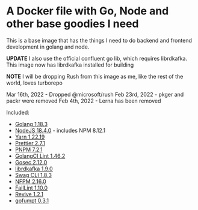 # A Docker file with Go, Node and other base goodies I need

This is a base image that has the things I need to do backend and frontend development in golang and node.

**UPDATE** I also use the official confluent go lib, which requires librdkafka. This image now has librdkafka installed for building

**NOTE** I will be dropping Rush from this image as me, like the rest of the world, loves turborepo

Mar 16th, 2022 - Dropped @microsoft/rush
Feb 23rd, 2022 - pkger and packr were removed
Feb 4th, 2022 - Lerna has been removed

Included:

- [Golang 1.18.3](https://golang.org/dl/)
- [NodeJS 18.4.0](https://nodejs.org/en/download/current/) - includes NPM 8.12.1
- [Yarn 1.22.19](https://www.npmjs.com/package/yarn)
- [Prettier 2.7.1](https://www.npmjs.com/package/prettier)
- [PNPM 7.2.1](https://www.npmjs.com/package/pnpm)
- [GolangCI Lint 1.46.2](https://github.com/golangci/golangci-lint)
- [Gosec 2.12.0](https://github.com/securego/gosec)
- [librdkafka 1.9.0](https://github.com/edenhill/librdkafka)
- [Swag CLI 1.8.3](https://github.com/swaggo/swag)
- [NFPM 2.16.0](https://github.com/goreleaser/nfpm)
- [FailLint 1.10.0](https://github.com/fatih/faillint)
- [Revive 1.2.1](https://github.com/mgechev/revive)
- [gofumpt 0.3.1](https://github.com/mvdan/gofumpt)
